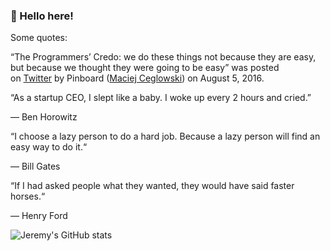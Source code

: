 <!--
**JeremyRms/JeremyRms** is a ✨ _special_ ✨ repository because its `README.md` (this file) appears on your GitHub profile.

Here are some ideas to get you started:

- 🔭 I’m currently working on ...
- 🌱 I’m currently learning ...
- 👯 I’m looking to collaborate on ...
- 🤔 I’m looking for help with ...
- 💬 Ask me about ...
- 📫 How to reach me: ...
- 😄 Pronouns: ...
- ⚡ Fun fact: ...
-->
### 🌱 Hello here!

Some quotes:

“The Programmers’ Credo: we do these things not because they are easy, but because we thought they were going to be easy” was posted on [Twitter](https://twitter.com/Pinboard/status/761656824202276864) by Pinboard ([Maciej Ceglowski](https://en.wikipedia.org/wiki/Maciej_Ceg%C5%82owski)) on August 5, 2016.

“As a startup CEO, I slept like a baby. I woke up every 2 hours and cried.”

— Ben Horowitz


“I choose a lazy person to do a hard job. Because a lazy person will find an easy way to do it.“

— Bill Gates


“If I had asked people what they wanted, they would have said faster horses.“

— Henry Ford

![Jeremy's GitHub stats](https://github-readme-stats.vercel.app/api?username=jeremyRms&count_private=true&hide=contribs&show_icons=true&theme=radical)
